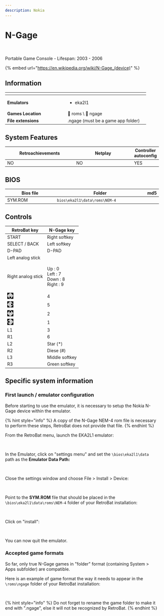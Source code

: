 ```yaml
---
description: Nokia
---
```


# N-Gage

<div align="left">

<figure><picture><source srcset="https://raw.githubusercontent.com/fabricecaruso/es-theme-carbon/db9685d44d41fa27f869daaba3ab446395ff3485/art/logos/ngage-w.svg" media="(prefers-color-scheme: dark)"><img src="https://raw.githubusercontent.com/fabricecaruso/es-theme-carbon/db9685d44d41fa27f869daaba3ab446395ff3485/art/logos/ngage.svg" alt="" width="563"></picture><figcaption></figcaption></figure>

</div>

Portable Game Console - Lifespan: 2003 - 2006

{% embed url="https://en.wikipedia.org/wiki/N-Gage_(device)" %}

## Information

<table data-header-hidden><thead><tr><th width="184"></th><th></th><th data-hidden></th></tr></thead><tbody><tr><td><strong>Emulators</strong></td><td><ul><li>eka2l1</li></ul></td><td></td></tr><tr><td><strong>Games Location</strong></td><td><span data-gb-custom-inline data-tag="emoji" data-code="1f4c1">📁</span> roms \ <span data-gb-custom-inline data-tag="emoji" data-code="1f4c2">📂</span> ngage</td><td></td></tr><tr><td><strong>File extensions</strong></td><td>.ngage (must be a game app folder)</td><td></td></tr></tbody></table>

## System Features

<table><thead><tr><th width="256">Retroachievements</th><th width="243">Netplay</th><th>Controller autoconfig</th></tr></thead><tbody><tr><td>NO</td><td>NO</td><td>YES</td></tr></tbody></table>

## BIOS

<table><thead><tr><th width="187">Bios file</th><th width="327">Folder</th><th>md5</th></tr></thead><tbody><tr><td>SYM.ROM</td><td><code>bios\eka2l1\data\roms\NEM-4</code></td><td></td></tr></tbody></table>

## Controls

| RetroBat key                                                                       | N-Gage key                                         |
| ---------------------------------------------------------------------------------- | -------------------------------------------------- |
| START                                                                              | Right softkey                                      |
| SELECT / BACK                                                                      | Left softkey                                       |
| D-PAD                                                                              | D-PAD                                              |
| Left analog stick                                                                  |                                                    |
| Right analog stick                                                                 | <p>Up : 0<br>Left : 7<br>Down : 8<br>Right : 9</p> |
| ![A](<../../../../.gitbook/assets/image (27).png>)                                 | 4                                                  |
| ![B](<../../../../.gitbook/assets/image (13).png>)                                 | 5                                                  |
| <img src="../../../../.gitbook/assets/image (47).png" alt="" data-size="original"> | 2                                                  |
| <img src="../../../../.gitbook/assets/image (45).png" alt="" data-size="line">     | 1                                                  |
| L1                                                                                 | 3                                                  |
| R1                                                                                 | 6                                                  |
| L2                                                                                 | Star (\*)                                          |
| R2                                                                                 | Diese (#)                                          |
| L3                                                                                 | Middle softkey                                     |
| R3                                                                                 | Green softkey                                      |

## Specific system information

### First launch / emulator configuration

Before starting to use the emulator, it is necessary to setup the Nokia N-Gage device within the emulator.

{% hint style="info" %}
A copy of the N-Gage NEM-4 rom file is necessary to perform these steps, RetroBat does not provide that file.
{% endhint %}

From the RetroBat menu, launch the EKA2L1 emulator:

<div align="left">

<figure><img src="https://i.imgur.com/8uq6sZD.png" alt=""><figcaption></figcaption></figure>

</div>

In the Emulator, click on "settings menu" and set the `\bios\eka2l1\data` path as the **Emulator Data Path:**

<div align="left">

<figure><img src="https://i.imgur.com/53xZy3q.png" alt=""><figcaption></figcaption></figure>

</div>

Close the settings window and choose File > Install > Device:

<div align="left">

<figure><img src="https://i.imgur.com/w7FrdQV.png" alt=""><figcaption></figcaption></figure>

</div>

Point to the **SYM.ROM** file that should be placed in the `\bios\eka2l1\data\roms\NEM-4` folder of your RetroBat installation:

<div align="left">

<figure><img src="https://i.imgur.com/BWnvG0i.png" alt=""><figcaption></figcaption></figure>

</div>

Click on "install":

<div align="left">

<figure><img src="https://i.imgur.com/qCh5nxP.png" alt=""><figcaption></figcaption></figure>

</div>

You can now quit the emulator.



### Accepted game formats

So far, only true N-Gage games in "folder" format (containing System > Apps subfolder) are compatible.

Here is an example of game format the way it needs to appear in the `\roms\ngage` folder of your RetroBat installation:

<div align="left">

<figure><img src="https://i.imgur.com/wUcyu53.png" alt=""><figcaption></figcaption></figure>

</div>

{% hint style="info" %}
Do not forget to rename the game folder to make it end with ".ngage", else it will not be recognized by RetroBat.
{% endhint %}

